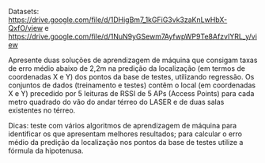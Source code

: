 Datasets: https://drive.google.com/file/d/1DHigBm7_1kGFiG3vk3zaKnLwHbX-QxfO/view e https://drive.google.com/file/d/1NuN9yGSewm7AyfwpWP9Te8AfzvIYRL_y/view

Apresente duas soluções de aprendizagem de máquina que consigam taxas de erro
médio abaixo de 2,2m na predição da localização (em termos de coordenadas X e Y)
dos pontos da base de testes, utilizando regressão. Os conjuntos de dados
(treinamento e testes) contêm o local (em coordenadas X e Y) precedido por 5
leituras de RSSI de 5 APs (Access Points) para cada metro quadrado do vão do
andar térreo do LASER e de duas salas existentes no térreo.

Dicas: teste com vários algoritmos de aprendizagem de máquina para identificar os que apresentam melhores resultados; para calcular o erro médio da predição da localização nos pontos da base de testes utilize a fórmula da hipotenusa.
